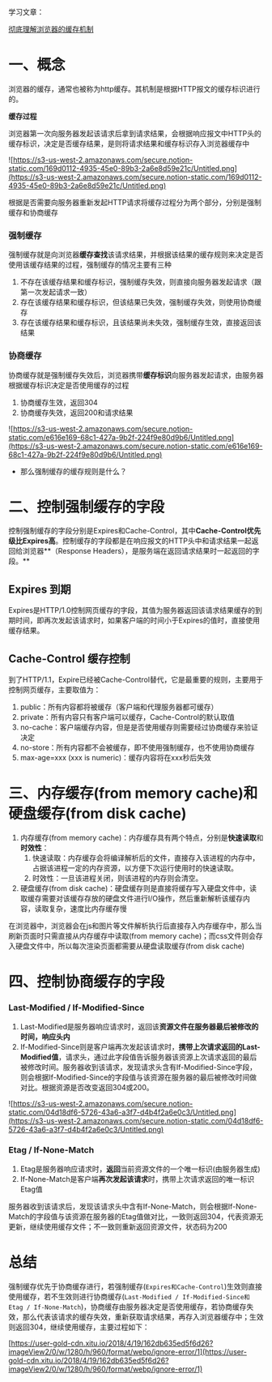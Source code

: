 学习文章：

[彻底理解浏览器的缓存机制](https://juejin.cn/post/6844903593275817998)

# 一、概念

浏览器的缓存，通常也被称为http缓存。其机制是根据HTTP报文的缓存标识进行的。

**缓存过程**

浏览器第一次向服务器发起该请求后拿到请求结果，会根据响应报文中HTTP头的缓存标识，决定是否缓存结果，是则将请求结果和缓存标识存入浏览器缓存中

![https://s3-us-west-2.amazonaws.com/secure.notion-static.com/169d0112-4935-45e0-89b3-2a6e8d59e21c/Untitled.png](https://s3-us-west-2.amazonaws.com/secure.notion-static.com/169d0112-4935-45e0-89b3-2a6e8d59e21c/Untitled.png)

根据是否需要向服务器重新发起HTTP请求将缓存过程分为两个部分，分别是强制缓存和协商缓存

### 强制缓存

强制缓存就是向浏览器**缓存查找**该请求结果，并根据该结果的缓存规则来决定是否使用该缓存结果的过程，强制缓存的情况主要有三种

1. 不存在该缓存结果和缓存标识，强制缓存失效，则直接向服务器发起请求（跟第一次发起请求一致）
2. 存在该缓存结果和缓存标识，但该结果已失效，强制缓存失效，则使用协商缓存
3. 存在该缓存结果和缓存标识，且该结果尚未失效，强制缓存生效，直接返回该结果

### 协商缓存

协商缓存就是强制缓存失效后，浏览器携带**缓存标识**向服务器发起请求，由服务器根据缓存标识决定是否使用缓存的过程

1. 协商缓存生效，返回304
2. 协商缓存失效，返回200和请求结果

![https://s3-us-west-2.amazonaws.com/secure.notion-static.com/e616e169-68c1-427a-9b2f-224f9e80d9b6/Untitled.png](https://s3-us-west-2.amazonaws.com/secure.notion-static.com/e616e169-68c1-427a-9b2f-224f9e80d9b6/Untitled.png)

- 那么强制缓存的缓存规则是什么？

# 二、控制强制缓存的字段

控制强制缓存的字段分别是Expires和Cache-Control，其中**Cache-Control优先级比Expires高**。控制缓存的字段都是在响应报文的HTTP头中和请求结果一起返回给浏览器**（Response Headers），是服务端在返回请求结果时一起返回的字段。**

## Expires 到期

Expires是HTTP/1.0控制网页缓存的字段，其值为服务器返回该请求结果缓存的到期时间，即再次发起该请求时，如果客户端的时间小于Expires的值时，直接使用缓存结果。

## Cache-Control 缓存控制

到了HTTP/1.1，Expire已经被Cache-Control替代，它是最重要的规则，主要用于控制网页缓存，主要取值为：

1. public：所有内容都将被缓存（客户端和代理服务器都可缓存）
2. private：所有内容只有客户端可以缓存，Cache-Control的默认取值
3. no-cache：客户端缓存内容，但是是否使用缓存则需要经过协商缓存来验证决定
4. no-store：所有内容都不会被缓存，即不使用强制缓存，也不使用协商缓存
5. max-age=xxx (xxx is numeric)：缓存内容将在xxx秒后失效

# 三、内存缓存(from memory cache)和硬盘缓存(from disk cache)

1. 内存缓存(from memory cache)：内存缓存具有两个特点，分别是**快速读取**和**时效性**：
    1. 快速读取：内存缓存会将编译解析后的文件，直接存入该进程的内存中，占据该进程一定的内存资源，以方便下次运行使用时的快速读取。
    2. 时效性：一旦该进程关闭，则该进程的内存则会清空。
2. 硬盘缓存(from disk cache)：硬盘缓存则是直接将缓存写入硬盘文件中，读取缓存需要对该缓存存放的硬盘文件进行I/O操作，然后重新解析该缓存内容，读取复杂，速度比内存缓存慢

在浏览器中，浏览器会在js和图片等文件解析执行后直接存入内存缓存中，那么当刷新页面时只需直接从内存缓存中读取(from memory cache)；而css文件则会存入硬盘文件中，所以每次渲染页面都需要从硬盘读取缓存(from disk cache)

# 四、控制协商缓存的字段

### Last-Modified / If-Modified-Since

1. Last-Modified是服务器响应请求时，返回该**资源文件在服务器最后被修改的时间，响应头内**
2. If-Modified-Since则是客户端再次发起该请求时，**携带上次请求返回的Last-Modified值**，请求头，通过此字段值告诉服务器该资源上次请求返回的最后被修改时间。服务器收到该请求，发现请求头含有If-Modified-Since字段，则会根据If-Modified-Since的字段值与该资源在服务器的最后被修改时间做对比。根据资源是否改变返回304或200。

![https://s3-us-west-2.amazonaws.com/secure.notion-static.com/04d18df6-5726-43a6-a3f7-d4b4f2a6e0c3/Untitled.png](https://s3-us-west-2.amazonaws.com/secure.notion-static.com/04d18df6-5726-43a6-a3f7-d4b4f2a6e0c3/Untitled.png)

### Etag / If-None-Match

1. Etag是服务器响应请求时，**返回**当前资源文件的一个唯一标识(由服务器生成)
2. If-None-Match是客户端**再次发起该请求**时，携带上次请求返回的唯一标识Etag值

服务器收到该请求后，发现该请求头中含有If-None-Match，则会根据If-None-Match的字段值与该资源在服务器的Etag值做对比，一致则返回304，代表资源无更新，继续使用缓存文件；不一致则重新返回资源文件，状态码为200

# 总结

强制缓存优先于协商缓存进行，若强制缓存(`Expires和Cache-Control`)生效则直接使用缓存，若不生效则进行协商缓存(`Last-Modified / If-Modified-Since和Etag / If-None-Match`)，协商缓存由服务器决定是否使用缓存，若协商缓存失效，那么代表该请求的缓存失效，重新获取请求结果，再存入浏览器缓存中；生效则返回304，继续使用缓存，主要过程如下：

[https://user-gold-cdn.xitu.io/2018/4/19/162db635ed5f6d26?imageView2/0/w/1280/h/960/format/webp/ignore-error/1](https://user-gold-cdn.xitu.io/2018/4/19/162db635ed5f6d26?imageView2/0/w/1280/h/960/format/webp/ignore-error/1)
